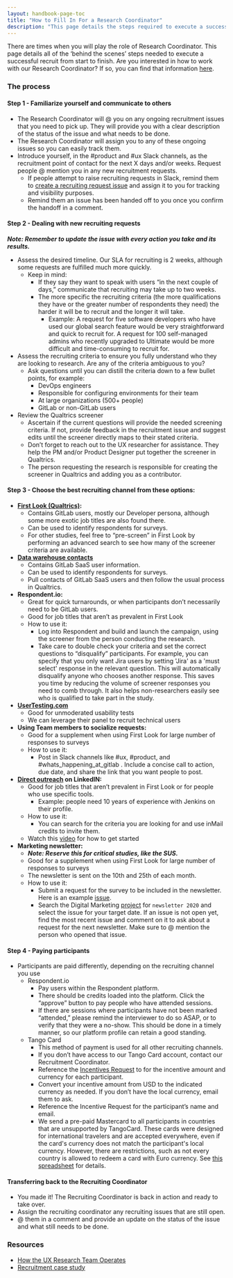 ```yaml
---
layout: handbook-page-toc
title: "How to Fill In For a Research Coordinator"
description: "This page details the steps required to execute a successful recruit from start to finish"
---
```



There are times when you will play the role of Research Coordinator. This page details all of the ‘behind the scenes’ steps needed to execute a successful recruit from start to finish. Are you interested in how to work with our Research Coordinator? If so, you can find that information [here](https://www.google.com/url?q=https://about.gitlab.com/handbook/engineering/ux/ux-research-training/recruiting-participants/&sa=D&ust=1602108272868000&usg=AFQjCNE8hrspN3s2Uy2MuNSmZvxoAuuvQg).

### The process

#### Step 1 - Familiarize yourself and communicate to others

* The Research Coordinator will @ you on any ongoing recruitment issues that you need to pick up. They will provide you with a clear description of the status of the issue and what needs to be done.
* The Research Coordinator will assign you to any of these ongoing issues so you can easily track them.
* Introduce yourself, in the #product and #ux Slack channels, as the recruitment point of contact for the next X days and/or weeks. Request people @ mention you in any new recruitment requests.
   * If people attempt to raise recruiting requests in Slack, remind them to [create a recruiting request issue](https://www.google.com/url?q=https://about.gitlab.com/handbook/engineering/ux/ux-research-training/recruiting-participants/%23open-a-recruitment-request&sa=D&ust=1602108272869000&usg=AFQjCNGYiPHfLjC7psYeSDafJvXBzFRADQ) and assign it to you for tracking and visibility purposes.
   * Remind them an issue has been handed off to you once you confirm the handoff in a comment.

#### Step 2 - Dealing with new recruiting requests

***Note: Remember to update the issue with every action you take and its results.***

* Assess the desired timeline. Our SLA for recruiting is 2 weeks, although some requests are fulfilled much more quickly.
   * Keep in mind:
     * If they say they want to speak with users “in the next couple of days,” communicate that recruiting may take up to two weeks.
     * The more specific the recruiting criteria (the more qualifications they have or the greater number of respondents they need) the harder it will be to recruit and the longer it will take.
       * Example: A request for five software developers who have used our global search feature would be very straightforward and quick to recruit for. A request for 100 self-managed admins who recently upgraded to Ultimate would be more difficult and time-consuming to recruit for.
* Assess the recruiting criteria to ensure you fully understand who they are looking to research. Are any of the criteria ambiguous to you?
    * Ask questions until you can distill the criteria down to a few bullet points, for example:
      * DevOps engineers
      * Responsible for configuring environments for their team
      * At large organizations (500+ people)
      * GitLab or non-GitLab users
* Review the Qualtrics screener
   * Ascertain if the current questions will provide the needed screening criteria. If not, provide feedback in the recruitment issue and suggest edits until the screener directly maps to their stated criteria.
   * Don’t forget to reach out to the UX researcher for assistance. They help the PM and/or Product Designer put together the screener in Qualtrics.
   * The person requesting the research is responsible for creating the screener in Qualtrics and adding you as a contributor.

#### Step 3 - Choose the best recruiting channel from these options:
* **[First Look (Qualtrics)](https://about.gitlab.com/handbook/engineering/ux/qualtrics/#distributing-a-survey-to-gitlab-first-look):**
   * Contains GitLab users, mostly our Developer persona, although some more exotic job titles are also found there.
   * Can be used to identify respondents for surveys.
   * For other studies, feel free to “pre-screen” in First Look by performing an advanced search to see how many of the screener criteria are available.
* **[Data warehouse contacts](https://about.gitlab.com/handbook/engineering/ux/ux-research-training/recruiting-participants/#finding-gitlabcom-users-in-the-data-warehouse)**
   * Contains GitLab SaaS user information.
   * Can be used to identify respondents for surveys.
   * Pull contacts of GitLab SaaS users and then follow the usual process in Qualtrics.
* **Respondent.io:**
  * Great for quick turnarounds, or when participants don’t necessarily need to be GitLab users.
  * Good for job titles that aren’t as prevalent in First Look
  * How to use it:
    * Log into Respondent and build and launch the campaign, using the screener from the person conducting the research.
    * Take care to double check your criteria and set the correct questions to “disqualify” participants. For example, you can specify that you only want Jira users by setting 'Jira' as a 'must select' response in the relevant question. This will automatically disqualify anyone who chooses another response. This saves you time by reducing the volume of screener responses you need to comb through. It also helps non-researchers easily see who is qualified to take part in the study.
* **[UserTesting.com](https://about.gitlab.com/handbook/engineering/ux/ux-research-training/unmoderated-testing/)**
   * Good for unmoderated usability tests
   * We can leverage their panel to recruit technical users
* **Using Team members to socialize requests:**
   * Good for a supplement when using First Look for large number of responses to surveys
   * How to use it:
     * Post in Slack channels like #ux, #product, and #whats_happening_at_gitlab . Include a concise call to action, due date, and share the link that you want people to post.
* **[Direct outreach](https://www.youtube.com/watch?v=rc2IX1e2sQ8&feature=youtu.be) on LinkedIN:**
   * Good for job titles that aren’t prevalent in First Look or for people who use specific tools.
      * Example: people need 10 years of experience with Jenkins on their profile.
   * How to use it:
      * You can search for the criteria you are looking for and use inMail credits to invite them.
   * Watch this [video](https://youtu.be/rc2IX1e2sQ8) for how to get started
* **Marketing newsletter:**
   * ***Note: Reserve this for critical studies, like the SUS.***
   * Good for a supplement when using First Look for large number of responses to surveys
   * The newsletter is sent on the 10th and 25th of each month.
   * How to use it:
     * Submit a request for the survey to be included in the newsletter. Here is an example [issue](https://gitlab.com/gitlab-com/marketing/digital-marketing-programs/-/issues/4087).
     * Search the Digital Marketing [project](https://gitlab.com/gitlab-com/marketing/digital-marketing-programs/-/issues) for `newsletter 2020` and select the issue for your target date. If an issue is not open yet, find the most recent issue and comment on it to ask about a request for the next newsletter. Make sure to @ mention the person who opened that issue.


#### Step 4 - Paying participants

* Participants are paid differently, depending on the recruiting channel you use
   * Respondent.io
     * Pay users within the Respondent platform.
     * There should be credits loaded into the platform. Click the “approve” button to pay people who have attended sessions.
     * If there are sessions where participants have not been marked “attended,” please remind the interviewer to do so ASAP, or to verify that they were a no-show. This should be done in a timely manner, so our platform profile can retain a good standing.
   * Tango Card
     * This method of payment is used for all other recruiting channels.
     * If you don’t have access to our Tango Card account, contact our Recruitment Coordinator.
     * Reference the [Incentives Request](https://about.gitlab.com/handbook/engineering/ux/ux-research-training/recruiting-participants/#reimbursing-participants-for-their-time) to for the incentive amount and currency for each participant.
     * Convert your incentive amount from USD to the indicated currency as needed. If you don’t have the local currency, email them to ask.
     * Reference the Incentive Request for the participant’s name and email.
     * We send a pre-paid Mastercard to all participants in countries that are unsupported by TangoCard. These cards were designed for international travelers and are accepted everywhere, even if the card's currency does not match the participant's local currency. However, there are restrictions, such as not every country is allowed to redeem a card with Euro currency. See [this spreadsheet](https://docs.google.com/spreadsheets/d/1cP_9tcxA0YxKEp9OBcceUcvKGPcL1po2SXsmUqC2-Ok/edit#gid=397564202) for details.

#### Transferring back to the Recruiting Coordinator
* You made it! The Recruiting Coordinator is back in action and ready to take over.
* Assign the recruiting coordinator any recruiting issues that are still open.
* @ them in a comment and provide an update on the status of the issue and what still needs to be done.


### Resources
* [How the UX Research Team Operates](/handbook/engineering/ux/ux-research-training/how-uxr-team-operates/)
* [Recruitment case study](/handbook/engineering/ux/ux-research-training/recruiting-participants/#recruitment-case-study)
